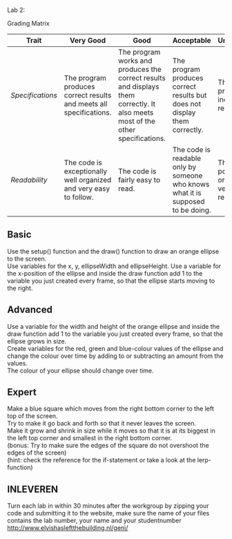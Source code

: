Lab 2: 
 
Grading Matrix 

Trait | Very Good | Good | Acceptable | Unsatisfactory	
--- |--- | --- | --- | --- |
| *Specifications* | The program produces correct results and meets all specifications. | The program works and produces the correct results and displays them correctly. It also meets most of the other specifications. | The program produces correct results but does not display them correctly. | The program is producing incorrect results.
*Readability* | The code is exceptionally well organized and very easy to follow. | The code is fairly easy to read. | The code is readable only by someone who knows what it is supposed to be doing.| The code is poorly organized and very difficult to read.|

## Basic   

Use the setup() function and the draw() function to draw an orange ellipse to the screen.   
Use variables for the x, y, ellipseWidth and ellipseHeight. 
Use a variable for the x-position of the ellipse and inside the draw function add 1 to the variable you just created every frame, so that the ellipse starts moving to the right.       

## Advanced  

Use a variable for the width and height of the orange ellipse and inside the draw function add 1 to the variable you just created every frame, so that the ellipse grows in size.  
Create variables for the red, green and blue-colour values of the ellipse and change the colour over time by adding to or subtracting an amount from the values.  
The colour of your ellipse should change over time.    

## Expert    

Make a blue square which moves from the right bottom corner to the left top of the screen.     
Try to make it go back and forth so that it never leaves the screen.     
Make it grow and shrink in size while it moves so that it is at its biggest in the left top corner and smallest in the right bottom corner.    
(bonus: Try to make sure the edges of the square do not overshoot the edges of the screen)    
(hint: check the reference for the if-statement or take a look at the lerp-function)    


## INLEVEREN

Turn each lab in within 30 minutes after the workgroup by zipping your code and submitting it to the website, make sure the name of your files contains the lab number, your name and your studentnumber     
http://www.elvishasleftthebuilding.nl/geni/


